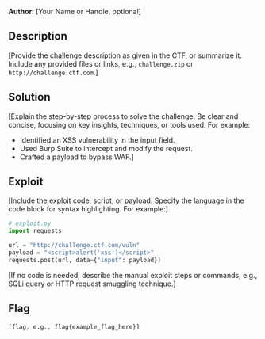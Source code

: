 **Author**: [Your Name or Handle, optional]

## Description
[Provide the challenge description as given in the CTF, or summarize it. Include any provided files or links, e.g., `challenge.zip` or `http://challenge.ctf.com`.]

## Solution
[Explain the step-by-step process to solve the challenge. Be clear and concise, focusing on key insights, techniques, or tools used. For example:
- Identified an XSS vulnerability in the input field.
- Used Burp Suite to intercept and modify the request.
- Crafted a payload to bypass WAF.]

## Exploit
[Include the exploit code, script, or payload. Specify the language in the code block for syntax highlighting. For example:]
```python
# exploit.py
import requests

url = "http://challenge.ctf.com/vuln"
payload = "<script>alert('xss')</script>"
requests.post(url, data={"input": payload})
```

[If no code is needed, describe the manual exploit steps or commands, e.g., SQLi query or HTTP request smuggling technique.]

## Flag
```
[flag, e.g., flag{example_flag_here}]
```
